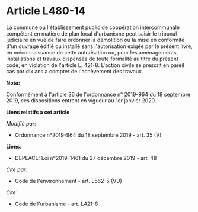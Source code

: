 # Article L480-14

La commune ou l'établissement public de coopération intercommunale compétent en matière de plan local d'urbanisme peut saisir
le   tribunal judiciaire en vue de faire ordonner la démolition ou la mise en conformité d'un ouvrage édifié ou installé sans
l'autorisation exigée par le présent livre, en méconnaissance de cette autorisation ou, pour les aménagements, installations
et travaux dispensés de toute formalité au titre du présent code, en violation de l'article L. 421-8. L'action civile se
prescrit en pareil cas par dix ans à compter de l'achèvement des travaux.

**Nota:**

Conformément à l'article 36 de l'ordonnance n° 2019-964 du 18 septembre 2019, ces dispositions entrent en vigueur au 1er
janvier 2020.

**Liens relatifs à cet article**

_Modifié par_:

  - Ordonnance n°2019-964 du 18 septembre 2019 - art. 35 (V)

**Liens**:

  - DEPLACE: Loi n°2019-1461 du 27 décembre 2019 - art. 48

_Cité par_:

  - Code de l'environnement - art. L562-5 (VD)

_Cite_:

  - Code de l'urbanisme - art. L421-8
